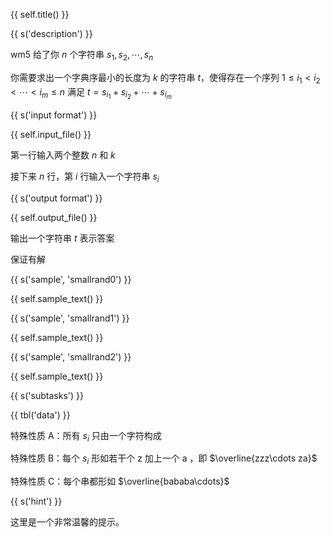 {{ self.title() }}

{{ s('description') }}

wm5 给了你 $n$ 个字符串 $s_1, s_2, \cdots, s_n$

你需要求出一个字典序最小的长度为 $k$ 的字符串 $t$，使得存在一个序列 $1\le i_1 < i_2 < \cdots < i_m \le n$ 满足 $t = s_{i_1}+s_{i_2}+\cdots+s_{i_m}$

{{ s('input format') }}

{{ self.input_file() }}

第一行输入两个整数 $n$ 和 $k$

接下来 $n$ 行，第 $i$ 行输入一个字符串 $s_i$

{{ s('output format') }}

{{ self.output_file() }}

输出一个字符串 $t$ 表示答案

保证有解

{{ s('sample', 'smallrand0') }}

{{ self.sample_text() }}

{{ s('sample', 'smallrand1') }}

{{ self.sample_text() }}

{{ s('sample', 'smallrand2') }}

{{ self.sample_text() }}

{{ s('subtasks') }}

{{ tbl('data') }}

特殊性质 A：所有 $s_i$ 只由一个字符构成

特殊性质 B：每个 $s_i$ 形如若干个 z 加上一个 a ，即 $\overline{zzz\cdots za}$

特殊性质 C：每个串都形如 $\overline{bababa\cdots}$

{{ s('hint') }}

这里是一个非常温馨的提示。